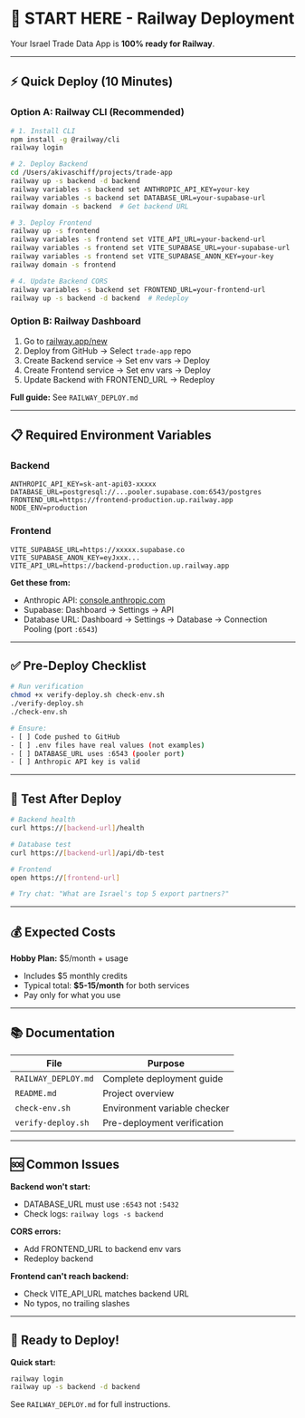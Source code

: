 # 🎯 START HERE - Railway Deployment

Your Israel Trade Data App is **100% ready for Railway**.

---

## ⚡ Quick Deploy (10 Minutes)

### Option A: Railway CLI (Recommended)

```bash
# 1. Install CLI
npm install -g @railway/cli
railway login

# 2. Deploy Backend
cd /Users/akivaschiff/projects/trade-app
railway up -s backend -d backend
railway variables -s backend set ANTHROPIC_API_KEY=your-key
railway variables -s backend set DATABASE_URL=your-supabase-url
railway domain -s backend  # Get backend URL

# 3. Deploy Frontend
railway up -s frontend
railway variables -s frontend set VITE_API_URL=your-backend-url
railway variables -s frontend set VITE_SUPABASE_URL=your-supabase-url
railway variables -s frontend set VITE_SUPABASE_ANON_KEY=your-key
railway domain -s frontend

# 4. Update Backend CORS
railway variables -s backend set FRONTEND_URL=your-frontend-url
railway up -s backend -d backend  # Redeploy
```

### Option B: Railway Dashboard

1. Go to [railway.app/new](https://railway.app/new)
2. Deploy from GitHub → Select `trade-app` repo
3. Create Backend service → Set env vars → Deploy
4. Create Frontend service → Set env vars → Deploy
5. Update Backend with FRONTEND_URL → Redeploy

**Full guide:** See `RAILWAY_DEPLOY.md`

---

## 📋 Required Environment Variables

### Backend
```
ANTHROPIC_API_KEY=sk-ant-api03-xxxxx
DATABASE_URL=postgresql://...pooler.supabase.com:6543/postgres
FRONTEND_URL=https://frontend-production.up.railway.app
NODE_ENV=production
```

### Frontend
```
VITE_SUPABASE_URL=https://xxxxx.supabase.co
VITE_SUPABASE_ANON_KEY=eyJxxx...
VITE_API_URL=https://backend-production.up.railway.app
```

**Get these from:**
- Anthropic API: [console.anthropic.com](https://console.anthropic.com)
- Supabase: Dashboard → Settings → API
- Database URL: Dashboard → Settings → Database → Connection Pooling (port `:6543`)

---

## ✅ Pre-Deploy Checklist

```bash
# Run verification
chmod +x verify-deploy.sh check-env.sh
./verify-deploy.sh
./check-env.sh

# Ensure:
- [ ] Code pushed to GitHub
- [ ] .env files have real values (not examples)
- [ ] DATABASE_URL uses :6543 (pooler port)
- [ ] Anthropic API key is valid
```

---

## 🧪 Test After Deploy

```bash
# Backend health
curl https://[backend-url]/health

# Database test
curl https://[backend-url]/api/db-test

# Frontend
open https://[frontend-url]

# Try chat: "What are Israel's top 5 export partners?"
```

---

## 💰 Expected Costs

**Hobby Plan:** $5/month + usage
- Includes $5 monthly credits
- Typical total: **$5-15/month** for both services
- Pay only for what you use

---

## 📚 Documentation

| File | Purpose |
|------|---------|
| `RAILWAY_DEPLOY.md` | Complete deployment guide |
| `README.md` | Project overview |
| `check-env.sh` | Environment variable checker |
| `verify-deploy.sh` | Pre-deployment verification |

---

## 🆘 Common Issues

**Backend won't start:**
- DATABASE_URL must use `:6543` not `:5432`
- Check logs: `railway logs -s backend`

**CORS errors:**
- Add FRONTEND_URL to backend env vars
- Redeploy backend

**Frontend can't reach backend:**
- Check VITE_API_URL matches backend URL
- No typos, no trailing slashes

---

## 🎉 Ready to Deploy!

**Quick start:**
```bash
railway login
railway up -s backend -d backend
```

See `RAILWAY_DEPLOY.md` for full instructions.
